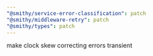 ```yaml
---
"@smithy/service-error-classification": patch
"@smithy/middleware-retry": patch
"@smithy/types": patch
---
```


make clock skew correcting errors transient
